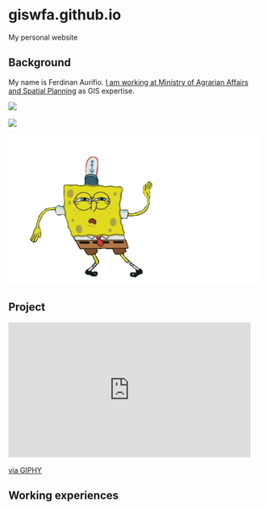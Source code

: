 # giswfa.github.io
My personal website

## Background
My name is Ferdinan Aurifio. [I am working at Ministry of Agrarian Affairs and Spatial Planning](https://ditjenpptr.atrbpn.go.id/pengendalian/) as GIS expertise.

![](https://ditjenpptr.atrbpn.go.id/pengendalian/image/expo/expo3.JPG)

![](https://gifdb.com/images/high/your-name-worlds-apart-yw6psf9px1gzgml2.webp)

![](Images/yB.gif)

## Project

<iframe src="https://giphy.com/embed/dZju54nK4yv58ohPnF" width="480" height="267" frameBorder="0" class="giphy-embed" allowFullScreen></iframe><p><a href="https://giphy.com/gifs/SNL-snl-saturday-night-live-season-44-dZju54nK4yv58ohPnF">via GIPHY</a></p>

## Working experiences
